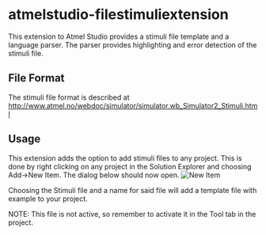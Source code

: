 atmelstudio-filestimuliextension
================================

This extension to Atmel Studio provides a stimuli file template and a language parser. The parser provides highlighting and error detection of the stimuli file.

File Format
-------------
The stimuli file format is described at http://www.atmel.no/webdoc/simulator/simulator.wb_Simulator2_Stimuli.html

Usage
-----
This extension adds the option to add stimuli files to any project. This is 
done by right clicking on any project in the Solution Explorer and choosing Add->New Item. The dialog below should now open.
![New Item](https://github.com/xoriath/atmelstudio-filestimuliextension/blob/master/FileStimuli/itemteplate.png "New Item")

Choosing the Stimuli file and a name for said file will add a template file with example to your project.

NOTE: This file is not active, so remember to activate it in the Tool tab in the project.
